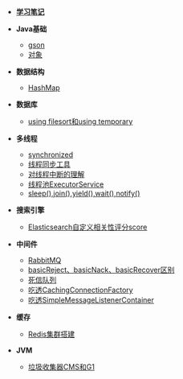 - [**学习笔记**](README.md)

- **Java基础**
  - [gson](Java/谷歌开源工具gson/README.md)
  - [对象](Java/对象/README.md)
  
- **数据结构**

  * [HashMap](数据结构/HashMap/README.md)
  
- **数据库**
  - [using filesort和using temporary](数据库/文件排序和临时表/README.md)
  
- **多线程**

  - [synchronized](多线程/synchronized/README.md)

  * [线程同步工具](多线程/线程同步工具/README.md)
  * [对线程中断的理解](多线程/对线程中断的理解/README.md)
  * [线程池ExecutorService](多线程/线程池ExecutorService/README.md)
  * [sleep(),join(),yield(),wait(),notify()](多线程/sleep(),join(),yield(),wait()/README.md)

- **搜索引擎**
  
  * [Elasticsearch自定义相关性评分score](搜索/Elasticsearch自定义相关性评分score/README.md)
  
- **中间件**
  
  - [RabbitMQ](中间件/RabbitMQ梳理/README.md)
  - [basicReject、basicNack、basicRecover区别](中间件/basicReject、basicNack、basicRecover区别/README.md)
  - [死信队列](中间件/RabbbitMQ实现死信队列/README.md)
  - [吃透CachingConnectionFactory](中间件/CachingConnectionFactory/README.md)
  - [吃透SimpleMessageListenerContainer](中间件/SimpleMessageListenerContainer/README.md)

* **缓存**
  * [Redis集群搭建](缓存/Redis集群搭建记录/README.md)

* **JVM**
  * [垃圾收集器CMS和G1](JVM/垃圾收集器CMS和G1/README.md)

